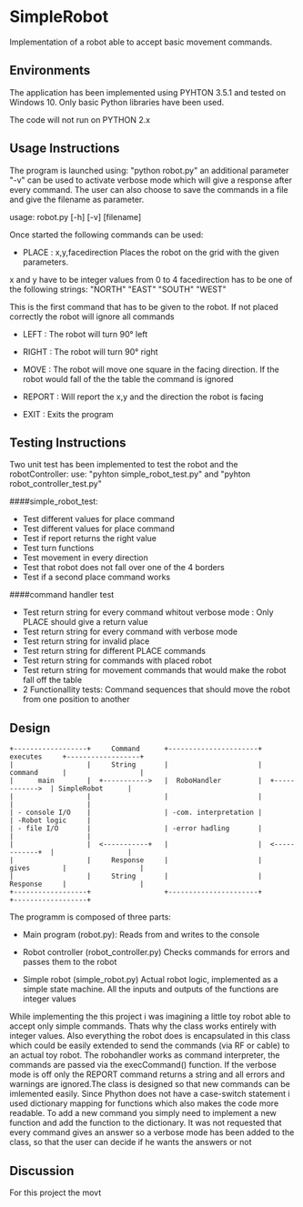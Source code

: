 # SimpleRobot

Implementation of a robot able to accept basic movement commands.

## Environments

The application has been implemented using PYHTON 3.5.1 and tested on Windows 10. Only basic Python libraries have been used.

The code will not run on PYTHON 2.x



## Usage Instructions

The program is launched using: "python robot.py" an additional parameter "-v" can be used to activate verbose mode
which will give a response after every command.
The user can also choose to save the commands in a file and give the filename as parameter.


usage: robot.py [-h] [-v] [filename]

Once started the following commands can be used:

- PLACE : x,y,facedirection
Places the robot on the grid with the given parameters.

x and y have to be integer values from 0 to 4
facedirection has to be one of the following strings: "NORTH" "EAST" "SOUTH" "WEST"

This is the first command that has to be given to the robot. If not placed correctly the robot will ignore
all commands


- LEFT : The robot will turn 90° left

- RIGHT : The robot will turn 90° right

- MOVE : The robot will move one square in the facing direction. If the robot would fall of the  the table the command is ignored

- REPORT : Will report the x,y and the direction the robot is facing

- EXIT : Exits the program


## Testing Instructions

Two unit test has been implemented to test the robot and the robotController:
use:
"pyhton simple_robot_test.py" and "pyhton robot_controller_test.py"


####simple_robot_test:
-	Test different values for place command
-	Test different values for place command
-	Test if report returns the right value
-	Test turn functions
-	Test movement in every direction
-	Test that robot does not fall over one of the 4 borders
-	Test if a second place command works

####command handler test
-	Test return string for every command whitout verbose mode : Only PLACE should give a return value
-	Test return string for every command with verbose mode
-	Test return string for invalid place 
-	Test return string for different PLACE commands
-	Test return string for commands with placed robot
-	Test return string for movement commands that would make the robot fall off the table
-	2 Functionallity tests: Command sequences that should move the robot from one position to another

## Design

```
+------------------+     Command      +----------------------+     executes     +------------------+
|                  |     String       |                      |     command      |                  |
|      main        |  +----------->   |  RoboHandler         |  +------------>  | SimpleRobot      |
|                  |                  |                      |                  |                  |
| - console I/O    |                  | -com. interpretation |                  | -Robot logic     |
| - file I/O       |                  | -error hadling       |                  |                  |
|                  |  <-----------+   |                      |  <------------+  |                  |
|                  |     Response     |                      |     gives        |                  |
|                  |     String       |                      |     Response     |                  |
+------------------+                  +----------------------+                  +------------------+

```


The programm is composed of three parts:

- Main program (robot.py):
Reads from and writes to the console

- Robot controller (robot_controller.py)
Checks commands for errors and passes them to the robot

- Simple robot (simple_robot.py)
Actual robot logic, implemented as a simple state machine. All the inputs and outputs of the functions are integer values


While implementing the this project i was imagining a little toy robot able to accept only simple commands. Thats why the class works entirely
with integer values. Also everything the robot does is encapsulated in this class which could be easily extended to send the commands (via RF or cable) to
an actual toy robot.
The robohandler works as command interpreter, the commands are passed via the execCommand() function. If the verbose mode is off only the REPORT command returns a string
and all errors and warnings are ignored.The class is designed so that new commands can be imlemented easily.
Since Phython does not have a case-switch statement i used dictionary mapping for functions which also makes the code more readable.
To add a new command you simply need to implement a new function and add the function to the dictionary. 
It was not requested that every command gives an answer so a verbose mode has been added to the class, so that the user can decide if he wants the answers or not



## Discussion

For this project the movt 